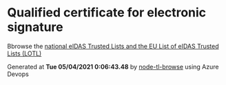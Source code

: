 # Qualified certificate for electronic signature 
 Bbrowse the [national eIDAS Trusted Lists and the EU List of eIDAS Trusted Lists (LOTL)](https://webgate.ec.europa.eu/tl-browser/#/) 
 
 
Generated at **Tue 05/04/2021  0:06:43.48** by [node-tl-browse](https://github.com/ymedlop/node-tl-browser) using Azure Devops 

